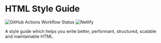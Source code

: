 # HTML Style Guide

![GitHub Actions Workflow Status](https://img.shields.io/github/actions/workflow/status/marcobiedermann/html-style-guide/ci.yml)
![Netlify](https://img.shields.io/netlify/013a52b4-4533-4fdb-848c-8fc7dd0f584b)

A style guide which helps you write better, performant, structured, scalable and maintainable HTML.
